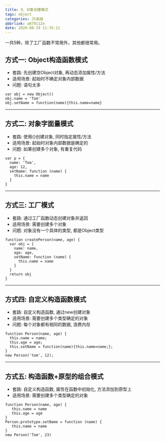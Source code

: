 ```yaml
---
title: 9、对象创建模式
tags: object
categories: JS高级
abbrlink: a879112e
date: 2020-08-29 11:35:11
---
```

一共5种，除了工厂函数不常用外，其他都很常用。
## 方式一: Object构造函数模式
  * 套路: 先创建空Object对象, 再动态添加属性/方法
  * 适用场景: 起始时不确定对象内部数据
  * 问题: 语句太多

```
var obj = new Object()
obj.name = 'Tom'
obj.setName = function(name){this.name=name}
```
****************
## 方式二: 对象字面量模式
  * 套路: 使用{}创建对象, 同时指定属性/方法
  * 适用场景: 起始时对象内部数据是确定的
  * 问题: 如果创建多个对象, 有重复代码

```
var p = {
  name: 'Tom',
  age: 12,
  setName: function (name) {
    this.name = name
  }
}
```
  ****************
## 方式三: 工厂模式
  * 套路: 通过工厂函数动态创建对象并返回
  * 适用场景: 需要创建多个对象
  * 问题: 对象没有一个具体的类型, 都是Object类型

```
function createPerson(name, age) {
  var obj = {
    name: name,
    age: age,
    setName: function (name) {
      this.name = name
    }
  }
  return obj
}
```
  ****************
## 方式四: 自定义构造函数模式
  * 套路: 自定义构造函数, 通过new创建对象
  * 适用场景: 需要创建多个类型确定的对象
  * 问题: 每个对象都有相同的数据, 浪费内存

```
function Person(name, age) {
  this.name = name;
  this.age = age;
  this.setName = function(name){this.name=name;};
}
new Person('tom', 12);
```
  ****************
## 方式五: 构造函数+原型的组合模式
  * 套路: 自定义构造函数, 属性在函数中初始化, 方法添加到原型上
  * 适用场景: 需要创建多个类型确定的对象

```
function Person(name, age) {
   this.name = name
   this.age = age
}
Person.prototype.setName = function (name) {
   this.name = name
}
new Person('Tom', 23)
```
